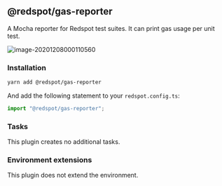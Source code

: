 ## @redspot/gas-reporter

A Mocha reporter for Redspot test suites. It can print gas usage per unit test.

![image-20201208000110560](https://user-images.githubusercontent.com/7029338/101343840-7700ab00-38e9-11eb-80a0-c6b6d38a9640.png)

### Installation

```bash
yarn add @redspot/gas-reporter
```

And add the following statement to your `redspot.config.ts`:

```javascript
import "@redspot/gas-reporter";
```

### Tasks

This plugin creates no additional tasks.

### Environment extensions

This plugin does not extend the environment.